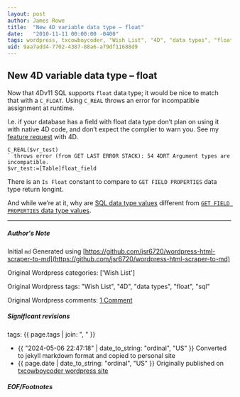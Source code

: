 ```yaml
---
layout: post
author: James Rowe
title:  "New 4D variable data type – float"
date:   "2010-11-11 00:00:00 -0400"
tags: wordpress, txcowboycoder, "Wish List", "4D", "data types", "float", "sql"
uid: 9aa7add4-7702-4387-88a6-a79df11688d9
---
```



## New 4D variable data type – float


Now that 4Dv11 SQL supports `float` data type; it would be nice to match that with a `C_FLOAT`. Using `C_REAL` throws an error for incompatible assignment at runtime.


I.e. if your database has a field with float data type don’t plan on using it with native 4D code, and don’t expect the complier to warn you. See my [feature request](http://forums.4d.fr/Post//4654031/) with 4D.



```
C_REAL($vr_test)
` throws error (from GET LAST ERROR STACK): 54 4DRT Argument types are incompatible.
$vr_test:=[Table]float_field

```

There is an `Is Float` constant to compare to `GET FIELD PROPERTIES` data type return longint.


And while we’re at it, why are [SQL data type values](http://kb.4d.com/search/assetid=48694) different from [`GET FIELD PROPERTIES` data type values](http://doc.4d.com/4D-Language-Reference-12/Structure-Access/GET-FIELD-PROPERTIES.301-155336.en.html).




---

##### Author's Note

Initial `md` Generated using [https://github.com/jsr6720/wordpress-html-scraper-to-md](https://github.com/jsr6720/wordpress-html-scraper-to-md)

Original Wordpress categories: ['Wish List']

Original Wordpress tags: "Wish List", "4D", "data types", "float", "sql"

Original Wordpress comments: <a href="https://txcowboycoder.wordpress.com/2010/11/11/new-4d-variable-data-type-float/#comments">1 Comment</a>

##### Significant revisions

tags: {{ page.tags | join: ", " }} <!-- todo move this somewhere -->

- {{ "2024-05-06 22:47:18" | date_to_string: "ordinal", "US" }} Converted to jekyll markdown format and copied to personal site
- {{ page.date | date_to_string: "ordinal", "US" }} Originally published on [txcowboycoder wordpress site](https://txcowboycoder.wordpress.com/2010/11/11/new-4d-variable-data-type-float/)

##### EOF/Footnotes

